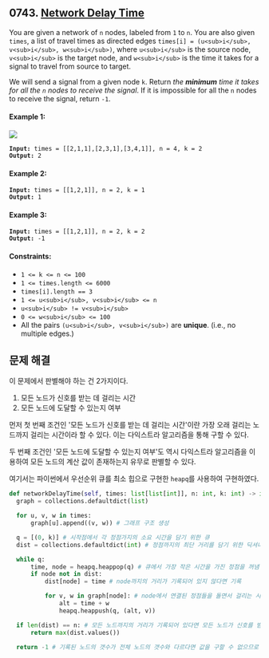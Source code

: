 ## 0743. [Network Delay Time](https://leetcode.com/problems/network-delay-time/)

You are given a network of `n` nodes, labeled from `1` to `n`. You are also given `times`, a list of travel times as directed edges `times[i] = (u<sub>i</sub>, v<sub>i</sub>, w<sub>i</sub>)`, where `u<sub>i</sub>` is the source node, `v<sub>i</sub>` is the target node, and `w<sub>i</sub>` is the time it takes for a signal to travel from source to target.

We will send a signal from a given node `k`. Return _the **minimum** time it takes for all the `n` nodes to receive the signal_. If it is impossible for all the `n` nodes to receive the signal, return `-1`.

#### **Example 1:**

![](../../images/0743.jpg)

<pre><code><strong>Input:</strong> times = [[2,1,1],[2,3,1],[3,4,1]], n = 4, k = 2
<strong>Output:</strong> 2</code></pre>

#### **Example 2:**

<pre><code><strong>Input:</strong> times = [[1,2,1]], n = 2, k = 1
<strong>Output:</strong> 1</code></pre>

#### **Example 3:**

<pre><code><strong>Input:</strong> times = [[1,2,1]], n = 2, k = 2
<strong>Output:</strong> -1</code></pre>

#### **Constraints:**

- `1 <= k <= n <= 100`
- `1 <= times.length <= 6000`
- `times[i].length == 3`
- `1 <= u<sub>i</sub>, v<sub>i</sub> <= n`
- `u<sub>i</sub> != v<sub>i</sub>`
- `0 <= w<sub>i</sub> <= 100`
- All the pairs `(u<sub>i</sub>, v<sub>i</sub>)` are **unique**. (i.e., no multiple edges.)

## 문제 해결

이 문제에서 판별해야 하는 건 2가지이다.

1. 모든 노드가 신호를 받는 데 걸리는 시간
2. 모든 노드에 도달할 수 있는지 여부

먼저 첫 번째 조건인 '모든 노드가 신호를 받는 데 걸리는 시간'이란 가장 오래 걸리는 노드까지 걸리는 시간이라 할 수 있다. 이는 다익스트라 알고리즘을 통해 구할 수 있다.

두 번째 조건인 '모든 노드에 도달할 수 있는지 여부'도 역시 다익스트라 알고리즘을 이용하여 모든 노드의 계산 값이 존재하는지 유무로 판별할 수 있다.

여기서는 파이썬에서 우선순위 큐를 최소 힙으로 구현한 `heapq`를 사용하여 구현하였다.

```python
def networkDelayTime(self, times: list[list[int]], n: int, k: int) -> int:
  graph = collections.defaultdict(list)

  for u, v, w in times:
      graph[u].append((v, w)) # 그래프 구조 생성

  q = [(0, k)] # 시작점에서 각 정점가지의 소요 시간을 담기 위한 큐
  dist = collections.defaultdict(int) # 정점까지의 최단 거리를 담기 위한 딕셔너리

  while q:
      time, node = heapq.heappop(q) # 큐에서 가장 작은 시간을 가진 정점을 꺼냄
      if node not in dist:
          dist[node] = time # node까지의 거리가 기록되어 있지 않다면 기록

          for v, w in graph[node]: # node에서 연결된 정점들을 돌면서 걸리는 시간을 계산하여 큐에 저장
              alt = time + w
              heapq.heappush(q, (alt, v))

  if len(dist) == n: # 모든 노드까지의 거리가 기록되어 있다면 모든 노드가 신호를 받을 수 있는 시간을 반환
      return max(dist.values())

  return -1 # 기록된 노드의 갯수가 전체 노드의 갯수와 다르다면 값을 구할 수 없으므로 -1 반환
```
